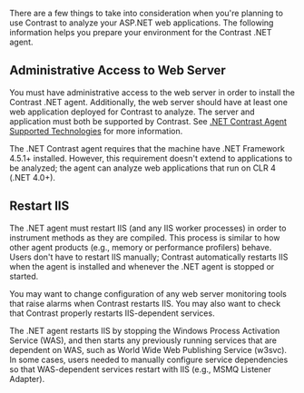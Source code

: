 <!--
title: "Getting Started with the .Net Agent"
description: "Planning for the Contrast .NET Agent."
tags: "installation overview planning agent .Net"
-->

There are a few things to take into consideration when you're planning to use Contrast to analyze your ASP.NET web applications. The following information helps you prepare your environment for the Contrast .NET agent.

## Administrative Access to Web Server 

You must have administrative access to the web server in order to install the Contrast .NET agent. Additionally, the web server should have at least one web application deployed for Contrast to analyze. The server and application must both be supported by Contrast. See [.NET Contrast Agent Supported Technologies](installation-net.html#net-supported) for more information. 

The .NET Contrast agent requires that the machine have .NET Framework 4.5.1+ installed. However, this requirement doesn't extend to applications to be analyzed; the agent can analyze web applications that run on CLR 4 (.NET 4.0+).

## Restart IIS 

The .NET agent must restart IIS (and any IIS worker processes) in order to instrument methods as they are compiled. This process is similar to how other agent products (e.g., memory or performance profilers) behave. Users don't have to restart IIS manually; Contrast automatically restarts IIS when the agent is installed and whenever the .NET agent is stopped or started. 

You may want to change configuration of any web server monitoring tools that raise alarms when Contrast restarts IIS. You may also want to check that Contrast properly restarts IIS-dependent services. 

The .NET agent restarts IIS by stopping the Windows Process Activation Service (WAS), and then starts any previously running services that are dependent on WAS, such as World Wide Web Publishing Service (w3svc). In some cases, users needed to manually configure service dependencies so that WAS-dependent services restart with IIS (e.g., MSMQ Listener Adapter). 


